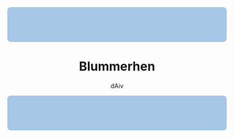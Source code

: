 <!-- Header -->
<div align="center" style="background-color:#A7C7E7; height:80px; border-radius: 8px;">
</div>

<!-- Title & Subtext -->
<h1 align="center">Blummerhen</h1>
<p align="center">dAiv</p>

<!-- Footer -->
<div align="center" style="background-color:#A7C7E7; height:80px; border-radius: 8px;">
</div>
